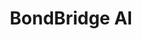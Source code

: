 ---
title: 'BondBridge AI'
description: 'Engineered a cutting-edge AI platform website featuring sophisticated animations and interactive microinteractions that captivate users and drive conversions.'
tech: ['React', 'Framer Motion', 'Resend API', 'JavaScript']
image: '/projects/bondbridge.webp'
category: 'client'
featured: true
publishDate: 2025-03-01
client: 'BondBridge AI'
role: 'Frontend Developer'
duration: '2 weeks'
challenge: 'Creating an immersive digital experience that effectively communicates complex AI application features while maintaining exceptional performance and user engagement across diverse audience segments.'
solution: 'Architected a high-performance React ecosystem with meticulously crafted animations and seamless Resend API integration. Implemented advanced optimization techniques, responsive microinteractions, and conversion-focused design patterns to maximize user retention and engagement.'
impact: 'Delivered remarkable results with over 2000+ monthly visitor increase and sustained growth trajectory. Significantly elevated brand presence, enhanced user experience metrics, and established a scalable foundation for future expansions.'
website: 'https://bondbridge.ai'
---